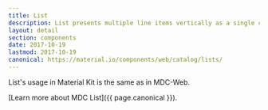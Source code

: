 ```yaml
---
title: List
description: List presents multiple line items vertically as a single continuous element.
layout: detail
section: components
date: 2017-10-19
lastmod: 2017-10-19
canonical: https://material.io/components/web/catalog/lists/
---
```


List's usage in Material Kit is the same as in MDC-Web.

[Learn more about MDC List]({{ page.canonical }}).
